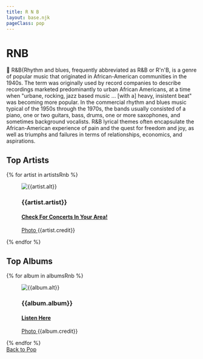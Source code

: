 ```yaml
---
title: R N B
layout: base.njk
pageClass: pop
---
```

<h1 class="subgenre-title">RNB <!-- sub genre name--></h1>

<p class="summary"> 	R&B{Rhythm and blues, frequently abbreviated as R&B or R'n'B, is a genre of popular music that originated in African-American communities in the 1940s. The term was originally used by record companies to describe recordings marketed predominantly to urban African Americans, at a time when "urbane, rocking, jazz based music ... [with a] heavy, insistent beat" was becoming more popular. In the commercial rhythm and blues music typical of the 1950s through the 1970s, the bands usually consisted of a piano, one or two guitars, bass, drums, one or more saxophones, and sometimes background vocalists. R&B lyrical themes often encapsulate the African-American experience of pain and the quest for freedom and joy, as well as triumphs and failures in terms of relationships, economics, and aspirations. <!-- subgenre summary--></p>

<!-- top album and artist section-->

<section class="top">
    <h2>Top Artists</h2>
    <div class="artist">
        {% for artist in artistsRnb %}
        <figure>
            <img src="{{artist.src}}" alt="{{artist.alt}}">
            <figcaption>
                <h3>{{artist.artist}}</h3>
                <h4><a href="{{artist.ticketmaster}}"> Check For Concerts In Your Area! </a></h4>
                <p><a href="{{artist.creditLink}}">Photo </a>{{artist.credit}}</p>
            </figcaption>
            </figure>
        {% endfor %}
    </div>
    </section>

<section class="top">
<h2>Top Albums</h2>
<div class="albums">
    {% for album in albumsRnb %}
    <figure>
        <img src="{{album.src}}" alt="{{album.alt}}">
        <figcaption>
            <h3>{{album.album}}</h3>
            <h4><a href="{{album.spotify}}"> Listen Here </a></h4>
            <p><a href="{{album.creditLink}}">Photo </a>{{album.credit}}</p>
        </figcaption>
        </figure>
    {% endfor %}
</div>
</section>
<section class="back"><a href="/pop">Back to Pop</a></section>
<!-- suggestion section, still figuring out how to format this using the bubble diagram from the wireframe-->
